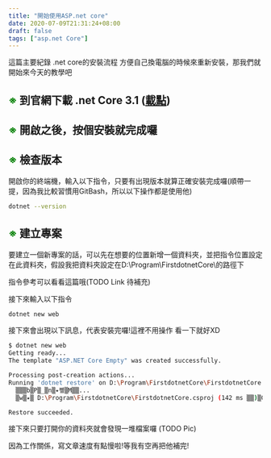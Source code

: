 ```yaml
---
title: "開始使用ASP.net core"
date: 2020-07-09T21:31:24+08:00
draft: false
tags: ["asp.net Core"]
---
```


這篇主要紀錄 .net core的安裝流程 方便自己換電腦的時候來重新安裝，那我們就開始來今天的教學吧

## <font color=#008000>※</font> 到官網下載 .net Core 3.1 ([載點](https://dotnet.microsoft.com/download))

## <font color=#008000>※</font> 開啟之後，按個安裝就完成囉

## <font color=#008000>※</font> 檢查版本
開啟你的終端機，輸入以下指令，只要有出現版本就算正確安裝完成囉(順帶一提，因為我比較習慣用GitBash，所以以下操作都是使用他)
```bash
dotnet --version
```

## <font color=#008000>※</font> 建立專案
要建立一個新專案的話，可以先在想要的位置新增一個資料夾，並把指令位置設定在此資料夾，假設我把資料夾設定在D:\Program\FirstdotnetCore\的路徑下

指令參考可以看看這篇哦(TODO Link 待補充)

接下來輸入以下指令
```bash
dotnet new web
```

接下來會出現以下訊息，代表安裝完囉!這裡不用操作 看一下就好XD

```bash
$ dotnet new web
Getting ready...
The template "ASP.NET Core Empty" was created successfully.

Processing post-creation actions...
Running 'dotnet restore' on D:\Program\FirstdotnetCore\FirstdotnetCore.csproj...
  ▒▒▒b▒P▒_▒n▒٭쪺▒M▒▒...
  ▒w▒٭▒ D:\Program\FirstdotnetCore\FirstdotnetCore.csproj (142 ms ▒▒)▒C

Restore succeeded.

```

接下來只要打開你的資料夾就會發現一堆檔案囉 (TODO Pic)

因為工作關係，寫文章速度有點慢啦!等我有空再把他補完!